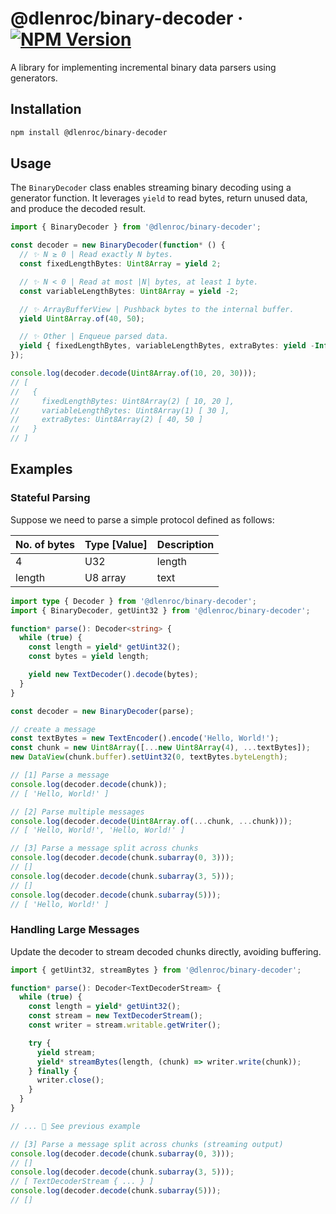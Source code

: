 # @dlenroc/binary-decoder · [![NPM Version](https://img.shields.io/npm/v/@dlenroc/binary-decoder)](https://www.npmjs.com/package/@dlenroc/binary-decoder)

A library for implementing incremental binary data parsers using generators.

## Installation

```sh
npm install @dlenroc/binary-decoder
```

## Usage

The `BinaryDecoder` class enables streaming binary decoding using a generator
function. It leverages `yield` to read bytes, return unused data, and produce
the decoded result.

```ts
import { BinaryDecoder } from '@dlenroc/binary-decoder';

const decoder = new BinaryDecoder(function* () {
  // ✨ N ≥ 0 | Read exactly N bytes.
  const fixedLengthBytes: Uint8Array = yield 2;

  // ✨ N < 0 | Read at most |N| bytes, at least 1 byte.
  const variableLengthBytes: Uint8Array = yield -2;

  // ✨ ArrayBufferView | Pushback bytes to the internal buffer.
  yield Uint8Array.of(40, 50);

  // ✨ Other | Enqueue parsed data.
  yield { fixedLengthBytes, variableLengthBytes, extraBytes: yield -Infinity };
});

console.log(decoder.decode(Uint8Array.of(10, 20, 30)));
// [
//   {
//     fixedLengthBytes: Uint8Array(2) [ 10, 20 ],
//     variableLengthBytes: Uint8Array(1) [ 30 ],
//     extraBytes: Uint8Array(2) [ 40, 50 ]
//   }
// ]
```

## Examples

### Stateful Parsing

Suppose we need to parse a simple protocol defined as follows:

| No. of bytes | Type [Value] | Description |
| ------------ | ------------ | ----------- |
| 4            | U32          | length      |
| length       | U8 array     | text        |

```ts
import type { Decoder } from '@dlenroc/binary-decoder';
import { BinaryDecoder, getUint32 } from '@dlenroc/binary-decoder';

function* parse(): Decoder<string> {
  while (true) {
    const length = yield* getUint32();
    const bytes = yield length;

    yield new TextDecoder().decode(bytes);
  }
}

const decoder = new BinaryDecoder(parse);

// create a message
const textBytes = new TextEncoder().encode('Hello, World!');
const chunk = new Uint8Array([...new Uint8Array(4), ...textBytes]);
new DataView(chunk.buffer).setUint32(0, textBytes.byteLength);

// [1] Parse a message
console.log(decoder.decode(chunk));
// [ 'Hello, World!' ]

// [2] Parse multiple messages
console.log(decoder.decode(Uint8Array.of(...chunk, ...chunk)));
// [ 'Hello, World!', 'Hello, World!' ]

// [3] Parse a message split across chunks
console.log(decoder.decode(chunk.subarray(0, 3)));
// []
console.log(decoder.decode(chunk.subarray(3, 5)));
// []
console.log(decoder.decode(chunk.subarray(5)));
// [ 'Hello, World!' ]
```

### Handling Large Messages

Update the decoder to stream decoded chunks directly, avoiding buffering.

```ts
import { getUint32, streamBytes } from '@dlenroc/binary-decoder';

function* parse(): Decoder<TextDecoderStream> {
  while (true) {
    const length = yield* getUint32();
    const stream = new TextDecoderStream();
    const writer = stream.writable.getWriter();

    try {
      yield stream;
      yield* streamBytes(length, (chunk) => writer.write(chunk));
    } finally {
      writer.close();
    }
  }
}

// ... 👀 See previous example

// [3] Parse a message split across chunks (streaming output)
console.log(decoder.decode(chunk.subarray(0, 3)));
// []
console.log(decoder.decode(chunk.subarray(3, 5)));
// [ TextDecoderStream { ... } ]
console.log(decoder.decode(chunk.subarray(5)));
// []
```
